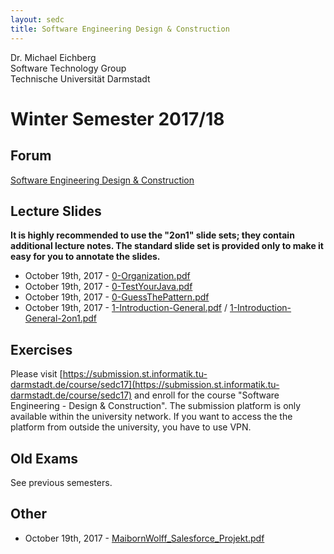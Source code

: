 ```yaml
---
layout: sedc
title: Software Engineering Design & Construction
---
```

Dr. Michael Eichberg  
Software Technology Group  
Technische Universität Darmstadt

# Winter Semester 2017/18

## Forum
[Software Engineering Design & Construction](https://www.fachschaft.informatik.tu-darmstadt.de/forum//viewforum.php?f=234)

## Lecture Slides

**It is highly recommended to use the "2on1" slide sets; they contain additional lecture notes. The standard slide set is provided only to make it easy for you to annotate the slides.**

 * October 19th, 2017 - [0-Organization.pdf](0-Organization.pdf)
 * October 19th, 2017 - [0-TestYourJava.pdf](0-TestYourJava.pdf)  
 * October 19th, 2017 - [0-GuessThePattern.pdf](0-GuessThePattern.pdf)  
 * October 19th, 2017 - [1-Introduction-General.pdf](1-Introduction-General.pdf) /  [1-Introduction-General-2on1.pdf](1-Introduction-General-2on1.pdf)

## Exercises
Please visit [https://submission.st.informatik.tu-darmstadt.de/course/sedc17](https://submission.st.informatik.tu-darmstadt.de/course/sedc17) and enroll for the course "Software Engineering - Design & Construction".
The submission platform is only available within the university network.
If you want to access the the platform from outside the university, you have to use VPN.

## Old Exams
See previous semesters.

## Other
 * October 19th, 2017 - [MaibornWolff_Salesforce_Projekt.pdf](MaibornWolff_Salesforce_Projekt.pdf)
